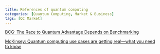 ```yaml
---
title: References of quantum computing
categories: [Quantum Computing, Market & Business]
tags: [QC Market]
---
```


[BCG: The Race to Quantum Advantage Depends on Benchmarking](https://www.bcg.com/publications/2022/value-of-quantum-computing-benchmarks)

[McKinsey: Quantum computing use cases are getting real—what you need to know](https://www.mckinsey.com/capabilities/mckinsey-digital/our-insights/quantum-computing-use-cases-are-getting-real-what-you-need-to-know)
